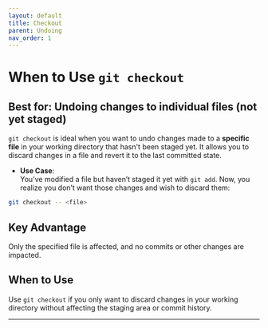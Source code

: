 ```yaml
---
layout: default
title: Checkout
parent: Undoing
nav_order: 1
---
```


# When to Use `git checkout`

## Best for: Undoing changes to individual files (not yet staged)

`git checkout` is ideal when you want to undo changes made to a **specific file** in your working directory that hasn't been staged yet. It allows you to discard changes in a file and revert it to the last committed state.

- **Use Case**:  
  You’ve modified a file but haven’t staged it yet with `git add`. Now, you realize you don’t want those changes and wish to discard them:

```bash
git checkout -- <file>
```
## Key Advantage

Only the specified file is affected, and no commits or other changes are impacted.

## When to Use

Use `git checkout` if you only want to discard changes in your working directory without affecting the staging area or commit history.

---